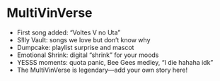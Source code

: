# MultiVinVerse

- First song added: “Voltes V no Uta”
- S!lly Vault: songs we love but don’t know why
- Dumpcake: playlist surprise and mascot
- Emotional Shrink: digital “shrink” for your moods
- YESSS moments: quota panic, Bee Gees medley, “I die hahaha idk”
- The MultiVinVerse is legendary—add your own story here!